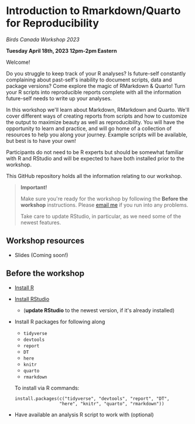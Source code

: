 # Introduction to Rmarkdown/Quarto for Reproducibility

*Birds Canada Workshop 2023*

**Tuesday April 18th, 2023 12pm-2pm Eastern**

Welcome! 

Do you struggle to keep track of your R analyses? Is future-self constantly complaining about past-self's inability to document scripts, data and package versions? Come explore the magic of RMarkdown & Quarto! Turn your R scripts into reproducible reports complete with all the information future-self needs to write up your analyses.

In this workshop we'll learn about Markdown, RMarkdown and Quarto. We'll cover different ways of creating reports from scripts and how to customize the output to maximize beauty as well as reproducibility. You will have the opportunity to learn and practice, and will go home of a collection of resources to help you along your journey. Example scripts will be available, but best is to have your own!

Participants do not need to be R experts but should be somewhat familiar with R and RStudio and will be expected to have both installed prior to the workshop.

This GitHub repository holds all the information relating to our workshop.

> **Important!**
>
> Make sure you're ready for the workshop by following the **Before the workshop** instructions. Please [email me](mailto:sel@steffilazerte.ca) if you run into any problems.
>
> Take care to update RStudio, in particular, as we need some of the newest features.

## Workshop resources

-   Slides (Coming soon!)
    <!-- -   [html](http://steffilazerte.ca/intro_to_rmarkdown/intro_to_rmarkdown.html) (best) -->
    <!-- -   [pdf](http://steffilazerte.ca/intro_to_rmarkdown/intro_to_rmarkdown_sm.pdf) -->
   <!-- [Advanced Template](http://steffilazerte.ca/intro_to_rmarkdown/example.qmd) -->
   <!-- Example analysis (best to have your own) -->


## Before the workshop

-   [Install R](https://muug.ca/mirror/cran/)

-   [Install RStudio](https://www.rstudio.com/products/rstudio/download/)

    -   (**update RStudio** to the newest version, if it's already installed)

-   Install R packages for following along

    -   `tidyverse`
    -   `devtools`
    -   `report`
    -   `DT`
    -   `here`
    -   `knitr`
    -   `quarto`
    -   `rmarkdown`

    To install via R commands:

    ```         
    install.packages(c("tidyverse", "devtools", "report", "DT", 
                     "here", "knitr", "quarto", "rmarkdown"))
    ```

-   Have available an analysis R script to work with (optional)
